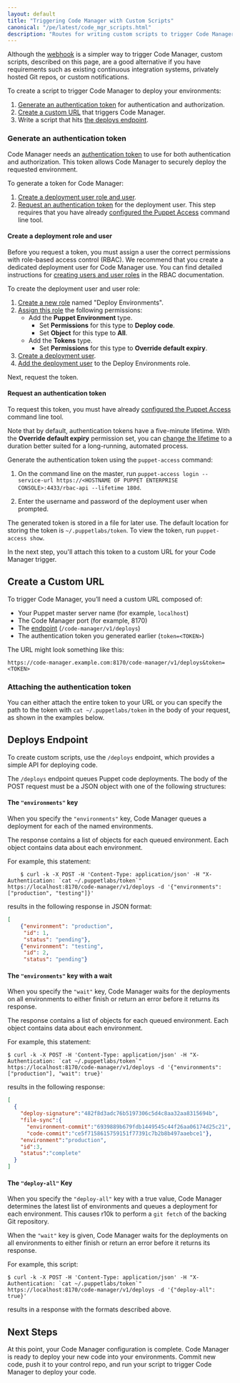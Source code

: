 ```yaml
---
layout: default
title: "Triggering Code Manager with Custom Scripts"
canonical: "/pe/latest/code_mgr_scripts.html"
description: "Routes for writing custom scripts to trigger Code Manager for managing and deploying Puppet code."
---
```


[repo]: ./cmgmt_control_repo.html
[puppetfile]: ./cmgmt_puppetfile.html
[code_mgr]: ./code_mgr.html
[r10k]: ./r10k.html
[code_mgr_config]: ./code_mgr_config.html
[code_mgr_custom]: ./code_mgr_custom.html
[code_mgr_webhook]: ./code_mgr_webhook.html
[scripts]: ./code_mgr_scripts.html
[r10k_config]: ./r10k_config.html
[r10k_custom]: ./r10k_custom.html
[r10k_run]: ./r10k_run.html
[r10k_ref]: ./r10k_ref.html
[upgrade]: ./code_mgr_upgrade.html
[filesync]: ./cmgmt_filesync.html

[token]: ./rbac_token_auth.html
[rbac_life]: ./rbac_token_auth.html#changing-the-default-lifetime
[rbac_perm]: ./rbac_permissions.html
[users_roles]: ./rbac_user_roles.html
[create_user]: ./rbac_user_roles.html#create-a-new-user
[config_access]: ./rbac_token_auth.html#configuring-puppet-access
[role_perm]: ./rbac_user_roles.html#assign-permissions-to-a-user-role
[add_user]: ./rbac_user_roles.html#add-a-user-to-a-user-role

Although the [webhook][code_mgr_webhook] is a simpler way to trigger Code Manager, custom scripts, described on this page, are a good alternative if you have requirements such as existing continuous integration systems, privately hosted Git repos, or custom notifications.

To create a script to trigger Code Manager to deploy your environments:

1. [Generate an authentication token](#generate-an-authentication-token) for authentication and authorization. 
2. [Create a custom URL](#create-a-custom-url) that triggers Code Manager.
3. Write a script that hits [the deploys endpoint](#deploys-endpoint).

### Generate an authentication token

Code Manager needs an [authentication token][token] to use for both authentication and authorization. This token allows Code Manager to securely deploy the requested environment.

To generate a token for Code Manager:

1. [Create a deployment user role and user](#create-a-deployment-role-and-user).
2. [Request an authentication token](#request-an-authentication-token) for the deployment user. This step requires that you have already [configured the Puppet Access][config_access] command line tool.

#### Create a deployment role and user

Before you request a token, you must assign a user the correct permissions with role-based access control (RBAC). We recommend that you create a dedicated deployment user for Code Manager use. You can find detailed instructions for [creating users and user roles][users_roles] in the RBAC documentation.

To create the deployment user and user role:

1. [Create a new role][create_user] named "Deploy Environments".
2. [Assign this role][role_perm] the following permissions:
    * Add the **Puppet Environment** type.
      * Set **Permissions** for this type to **Deploy code**.
      * Set **Object** for this type to **All**.
    * Add the **Tokens** type.
      * Set **Permissions** for this type to **Override default expiry**.
3. [Create a deployment user][create_user].
4. [Add the deployment user][add_user] to the Deploy Environments role.

Next, request the token.

#### Request an authentication token

To request this token, you must have already [configured the Puppet Access][config_access] command line tool.

Note that by default, authentication tokens have a five-minute lifetime. With the **Override default expiry** permission set, you can [change the lifetime][rbac_life] to a duration better suited for a long-running, automated process.

Generate the authentication token using the `puppet-access` command:

1. On the command line on the master, run `puppet-access login --service-url https://<HOSTNAME OF PUPPET ENTERPRISE CONSOLE>:4433/rbac-api --lifetime 180d`. 

2. Enter the username and password of the deployment user when prompted.
   
The generated token is stored in a file for later use. The default location for storing the token is `~/.puppetlabs/token`. To view the token, run `puppet-access show`.

In the next step, you'll attach this token to a custom URL for your Code Manager trigger.

## Create a Custom URL

To trigger Code Manager, you’ll need a custom URL composed of:

* Your Puppet master server name (for example, `localhost`)
* The Code Manager port (for example, 8170)
* The [endpoint](#deploys-endpoint) (`/code-manager/v1/deploys`)
* The authentication token you generated earlier (`token=<TOKEN>`)

The URL might look something like this: 

```
https://code-manager.example.com:8170/code-manager/v1/deploys&token=<TOKEN>
```

### Attaching the authentication token

You can either attach the entire token to your URL or you can specify the path to the token with `cat ~/.puppetlabs/token` in the body of your request, as shown in the examples below.


## Deploys Endpoint

To create custom scripts, use the `/deploys` endpoint, which provides a simple API for deploying code.

The `/deploys` endpoint queues Puppet code deployments. The body of the POST request must be a JSON object with one of the following structures:

#### The `"environments"` key

When you specify the `"environments"` key, Code Manager queues a deployment for each of the named environments.

The response contains a list of objects for each queued environment. Each object contains data about each environment.

For example, this statement:

```
    $ curl -k -X POST -H 'Content-Type: application/json' -H "X-Authentication: `cat ~/.puppetlabs/token`" https://localhost:8170/code-manager/v1/deploys -d '{"environments": ["production", "testing"]}'
```

results in the following response in JSON format:

```json
[
    {"environment": "production",
     "id": 1,
     "status": "pending"},
    {"environment": "testing",
     "id": 2,
     "status": "pending"}
```

#### The `"environments"` key with a wait

When you specify the `"wait"` key, Code Manager waits for the deployments on all environments to either finish or return an error before it returns its response.

The response contains a list of objects for each queued environment. Each
object contains data about each environment.


For example, this statement:

```
$ curl -k -X POST -H 'Content-Type: application/json' -H "X-Authentication: `cat ~/.puppetlabs/token`" https://localhost:8170/code-manager/v1/deploys -d '{"environments": ["production"], "wait": true}'
```

results in the following response:

```json
[
  {
    "deploy-signature":"482f8d3adc76b5197306c5d4c8aa32aa8315694b",
    "file-sync":{
      "environment-commit":"6939889b679fdb1449545c44f26aa06174d25c21",
      "code-commit":"ce5f7158615759151f77391c7b2b8b497aaebce1"},
    "environment":"production",
    "id":3,
    "status":"complete"
  }
]
```

#### The `"deploy-all"` Key

When you specify the `"deploy-all"` key with a true value, Code Manager determines
the latest list of environments and queues a deployment for each environment. This
causes r10k to perform a `git fetch` of the backing Git repository.

When the `"wait"` key is given, Code Manager waits for the deployments on all environments to either finish or return an error before it returns its response.

For example, this script:

```
$ curl -k -X POST -H 'Content-Type: application/json' -H "X-Authentication: `cat ~/.puppetlabs/token`" https://localhost:8170/code-manager/v1/deploys -d '{"deploy-all": true}'
```

results in a response with the formats described above.

## Next Steps

At this point, your Code Manager configuration is complete. Code Manager is ready to deploy your new code into your environments. Commit new code, push it to your control repo, and run your script to trigger Code Manager to deploy your code.
